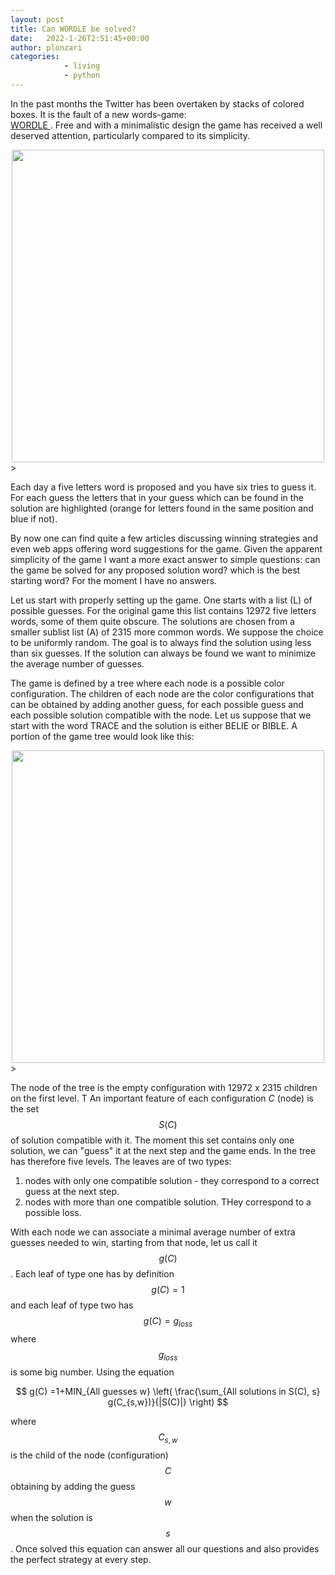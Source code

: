```yaml
---
layout: post
title: Can WORDLE be solved?
date:   2022-1-26T2:51:45+00:00
author: plonzari
categories: 
            - living
            - python
---
```


In the past months the Twitter has been overtaken by stacks of colored boxes. It is the fault of a new words-game:   
<a href="https://www.powerlanguage.co.uk/wordle/"> WORDLE </a>. Free and with a minimalistic design the game has 
received a well deserved attention, particularly compared to its simplicity.

<div style="text-align: center">
<a href="https://www.powerlanguage.co.uk/wordle/"> 
<img src="{{ site.baseurl }}/assets/images/WordleDesign.png" width="500" /></a>
</div>>

Each day a five letters word is proposed and you have six tries to guess it. For each guess the letters that in your guess which 
can be found in the solution are highlighted (orange for letters found in the same position and blue if not).

By now one can find quite a few articles discussing winning strategies and even web apps offering word suggestions 
for  the game. Given the apparent simplicity of the game I want a more exact answer to simple questions: can the game 
be solved for any proposed solution word? which is the best starting word?
For the moment I have no answers.

Let us start with properly setting up the game. One starts with a list (L) of possible guesses. For the original game
this list contains 12972 five letters words, some of them quite obscure. The solutions are chosen from a smaller 
sublist list (A) of 2315 more common words. We suppose the choice to be uniformly random. The 
goal is to always find the solution using less than six guesses. If the solution can always be found
we want to minimize the average number of guesses.


The game is defined by a tree where each node is a possible color configuration. The children of each node are the 
color configurations that can be obtained by adding another guess, for each possible guess and each possible 
solution compatible with the node. Let us suppose that we start with the word TRACE and the solution is either 
BELIE or BIBLE. A portion of the game tree would look like this:


<div style="text-align: center">
<a href="https://www.powerlanguage.co.uk/wordle/"> 
<img src="{{ site.baseurl }}/assets/images/WordleDiagram.png" width="500" /></a>
</div>>

The node of the tree is the empty configuration with 12972 x 2315 children on the first level. T
An important feature of each configuration $C$ (node) is the set $$S(C)$$ of solution compatible  with it. 
The moment this set contains only one solution, we can "guess" it at the next step and the game ends. In the tree has 
therefore five levels. The leaves are of two types:

1. nodes with only one compatible solution - they correspond to a correct guess at the next step.
2. nodes with more than one compatible solution. THey correspond to a  possible loss.

With each node we can associate a minimal average number of extra guesses needed to win, starting from that node,
let us call it $$g(C)$$. Each leaf of type one has by definition $$g(C)=1$$ and each leaf of type two has
$$g(C)=g_{loss}$$ where $$g_{loss}$$ is some big number. Using the equation

$$ g(C) =1+MIN_{All guesses w} \left( \frac{\sum_{All solutions in S(C), s} g(C_{s,w})}{|S(C)|} \right) $$

where $$C_{s,w}$$ is the child of the node (configuration) $$C$$ obtaining by adding the guess $$w$$ when the solution 
is $$s$$. Once solved this equation can answer all our questions and also provides the perfect strategy at every step.







